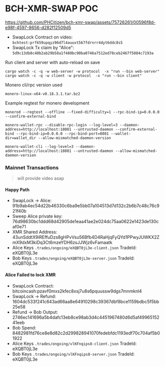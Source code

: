 # BCH-XMR-SWAP POC



https://github.com/PHCitizen/bch-xmr-swap/assets/75726261/00596f8d-e98f-4597-8656-d282f12509d5



- SwapLock Contract on video: `bchtest:prf659upqyz96d7l4auuxt567fdrnrr4dyt6ddc8s5`
- SwapLock Tx claim by "Alice": `5d9c13db8c40b2ab29b58a1f480bc90ba0746a7512ed78ceb2467f5084c7193a`


Run client and server with auto-reload on save
```
cargo watch -c -q -w web-server -w protocol  -x "run --bin web-server"
cargo watch -c -q -w client -w protocol  -x "run --bin client"
```

Monero cli/rpc version used 
```
monero-linux-x64-v0.18.3.1.tar.bz2
```

Example regtest for monero development
```
monerod --regtest --offline --fixed-difficulty=1 --rpc-bind-ip=0.0.0.0 --confirm-external-bind 

monero-wallet-rpc --disable-rpc-login --log-level=3 --daemon-address=http://localhost:18081 --untrusted-daemon --confirm-external-bind --rpc-bind-ip=0.0.0.0 --rpc-bind-port=8081 --wallet-dir=wallet_dir --allow-mismatched-daemon-version

monero-wallet-cli --log-level=3 --daemon-address=http://localhost:18081 --untrusted-daemon --allow-mismatched-daemon-version
```

### Mainnet Transactions

> will provide video asap

#### Happy Path
- SwapLock -> Alice: 91b9ab4ec54d22b46330c6ba9e5bb07a104513d7d132c2b6b7c48c76c921f40b
- Sweep Alice private key: 76d98630bc1ddd68d42905de1eaa41ae2e024dc75aa0622e1423de130caf0e71
- XMR Shared Address: 43unSddtX9iREffuDzs8gHPvVsu56Bfb4D4RaHjqFyQYd1PPwyJUWKX2ZmX9dxM3kiDq3Ct6mzeYDH6zsJJWjz6vFamaatk
- Alice Keys `.trades/ongoing/eXQBT0jL3e-client.json` TradeId: eXQBT0jL3e
- Bob Keys `.trades/ongoing/eXQBT0jL3e-server.json` TradeId: eXQBT0jL3e

#### Alice Failed to lock XMR
- SwapLock Contract: bitcoincash:pzavf0mxs2kfec8xsj7u8s6pquussw9dgs7mnmknl4
- SwapLock -> Refund: 1604dc533f241c643ad66aa8e64910298c39367dbf8bce1159bdbc5f5bb25e58
- Refund -> Bob Output: 2746ec141696a5b4dafc13eb8ce98ab3d4c4451967480d6d5af4996515241eeb
- Bob Spend: 8482981fd76ce8e8d82c2d299828941070fedebfdc1193edf70c704af5b01922
- Alice Keys `.trades/ongoing/vlKFnqips8-client.json` TradeId: eXQBT0jL3e
- Bob Keys `.trades/ongoing/vlKFnqips8-server.json` TradeId: eXQBT0jL3e